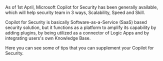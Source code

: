 As of 1st April, Microsoft Copilot for Security has been generally available, which will help security team in 3 ways, Scalability, Speed and Skill.

Copilot for Security is basically Software-as-a-Service (SaaS) based security solution, but it functions as a platform to amplify its capability by adding plugins, by being utilized as a connector of Logic Apps and by integrating users's own Knowledge Base.

Here you can see some of tips that you can supplement your Copilot for Security.

